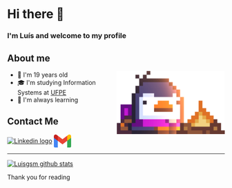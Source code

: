 # Hi there 👋

### I'm Luís and welcome to my profile 

## About me

<img align="right" alt="Bred the penguin chillin' by the fire." width="250" src="Fire.gif" />

- 🙂 I'm 19 years old 
- 🎓 I'm studying Information Systems at <a href = "https://portal.cin.ufpe.br">UFPE<a>
- 🌱 I'm always learning 

## Contact Me

[<img src="https://raw.githubusercontent.com/Raymo111/Raymo111/master/socials/linkedin.png" height="40em" align="center" alt="Linkedin logo" title="linkedin luisgsm"/>](https://www.linkedin.com/in/luís-moreira-1a7b58270/)
<a href = "mailto:luisf.moreira324@gmail.com"><img src="gmail.png" height="30em" align="center" alt="Gmail logo" title="Email luisgsm324"/><a>

-------

[![Luisgsm github stats](https://github-readme-stats.vercel.app/api?username=Luisgsm324&show_icons=true)](https://github.com/anuraghazra/github-readme-stats)

Thank you for reading 
